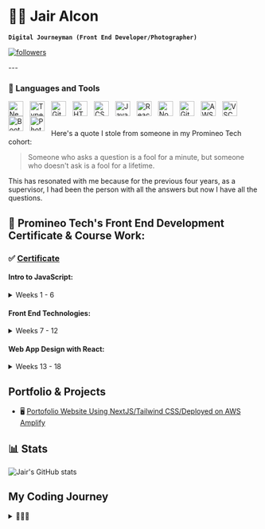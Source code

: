 # 👋🏽 Jair Alcon

**`Digital Journeyman (Front End Developer/Photographer)`**

<p align="left">
<a href="https://github.com/jairalcon?tab=followers"><img alt="followers" title="Follow me on Github" src="https://custom-icon-badges.demolab.com/github/followers/jairalcon?color=236ad3&labelColor=1155ba&style=for-the-badge&logo=person-add&label=Follow&logoColor=white"/></a>
</p>
---

### 🧰 Languages and Tools

<img align="left" alt="NextJS" width="30px" style="padding-right:10px;" src="https://cdn.jsdelivr.net/gh/devicons/devicon/icons/nextjs/nextjs-original.svg" />
<img align="left" alt="TypeScript" width="30px" style="padding-right:10px;" src="https://cdn.jsdelivr.net/gh/devicons/devicon/icons/typescript/typescript-plain.svg" />
<img align="left" alt="Git" width="30px" style="padding-right:10px;" src="https://cdn.jsdelivr.net/gh/devicons/devicon/icons/git/git-original.svg" />
<img align="left" alt="HTML" width="30px" style="padding-right:10px;" src="https://cdn.jsdelivr.net/gh/devicons/devicon/icons/html5/html5-plain.svg" />
<img align="left" alt="CSS" width="30px" style="padding-right:10px;" src="https://cdn.jsdelivr.net/gh/devicons/devicon/icons/css3/css3-plain.svg" />
<img align="left" alt="JavaScript" width="30px" style="padding-right:10px;" src="https://cdn.jsdelivr.net/gh/devicons/devicon/icons/javascript/javascript-plain.svg" />
<img align="left" alt="React" width="30px" style="padding-right:10px;" src="https://cdn.jsdelivr.net/gh/devicons/devicon/icons/react/react-original.svg" />
<img align="left" alt="NodeJS" width="30px" style="padding-right:10px;" src="https://cdn.jsdelivr.net/gh/devicons/devicon/icons/nodejs/nodejs-original.svg" />
<img align="left" alt="GitHub" width="30px" style="padding-right:10px;" src="https://cdn.jsdelivr.net/gh/devicons/devicon/icons/github/github-original.svg" />
<img align="left" alt="AWS" width="30px" style="padding-right:10px;" src="https://upload.wikimedia.org/wikipedia/commons/9/93/Amazon_Web_Services_Logo.svg" />
<img align="left" alt="VSCode" width="30px" style="padding-right:10px;" src="https://cdn.jsdelivr.net/gh/devicons/devicon/icons/vscode/vscode-original.svg" />
<img align="left" alt="Bootstrap" width="30px" style="padding-right:10px;" src="https://cdn.jsdelivr.net/gh/devicons/devicon/icons/bootstrap/bootstrap-plain.svg" />       
<img align="left" alt="Photoshop" width="30px" style="padding-right:10px;" src="https://cdn.jsdelivr.net/gh/devicons/devicon/icons/photoshop/photoshop-line.svg" />
</br>

#

Here's a quote I stole from someone in my Promineo Tech cohort:

> Someone who asks a question is a fool for a minute, but someone who doesn't ask is a fool for a lifetime.

This has resonated with me because for the previous four years, as a supervisor, I had been the person with all the answers but
now I have all the questions.

<!-- ## 🖥 [Portofolio Website Using NextJS/Tailwind CSS/Deployed on AWS Amplify](https://main.dl4v5rpi943x2.amplifyapp.com/) -->

## 📄 Promineo Tech's Front End Development Certificate & Course Work:

### ✅ <a href="https://user-images.githubusercontent.com/98365593/212944958-52be18be-cd71-4637-8988-fcbce9172f39.jpg">Certificate</a>

#### Intro to JavaScript:

<details><summary> Weeks 1 - 6 </summary>
<p>

✅ Week 1: CLI, Source Control, and Variables
  - [Week 1 Code](https://github.com/jairalcon/Promineo/tree/main/1JS/Week1-Variables)

✅ Week 2: Conditions and Loops
  - [Week 2 Code](https://github.com/jairalcon/Promineo/tree/main/1JS/Week2-ConditionsAndLoops)

✅ Week 3: Arrays and Functions
  - [Week 3 Code](https://github.com/jairalcon/Promineo/tree/main/1JS/Week3-ArraysAndFunctions)

✅ Week 4: ECMAScript 6 and Intermediate JavaScript
  - [Week 4 Code](https://github.com/jairalcon/Promineo/tree/main/1JS/Week4-ECMASAndInterJS)

✅ Week 5: Object Oriented Programming
  - [Week 5 Code](https://github.com/jairalcon/Promineo/tree/main/1JS/Week5-ObjectOrtientedProgramming)
  - [Week 5 Project Code](https://github.com/jairalcon/Week5CodingAssignment)
  - [Week 5 Project Demo](https://jairalcon.github.io/Week5CodingAssignment/)

✅ Week 6: DevTools, Debugging, and Unit Tests
  - [Week 6 Code](https://github.com/jairalcon/Promineo/tree/main/1JS/Week6-DevToolsDebuggingAndUnitTesting)
  - [Week 6 Project Code](https://github.com/jairalcon/Week6CodingAssignment)
  - [Week 6 Project Demo](https://jairalcon.github.io/Week6CodingAssignment/)

</p>
</details>


#### Front End Technologies:

<details><summary> Weeks 7 - 12 </summary>
<p>

✅ Week 7: Hyper Text Markup Language (HTML)
  - [Week 7 Code](https://github.com/jairalcon/Promineo/tree/main/2FET/Week7-HTML)
  - [Week 7 Project Code](https://github.com/jairalcon/Week7CodingAssignment)
  - [Week 7 Project Demo](https://jairalcon.github.io/Week7CodingAssignment/)

✅ Week 8: Cascading Style Sheets (CSS)
  - [Week 8 Code](https://github.com/jairalcon/Promineo/tree/main/2FET/Week8-CSS)
  - [Week 8 Project Code](https://github.com/jairalcon/Week8CodingAssignment)
  - [Week 8 Project Demo](https://jairalcon.github.io/Week8CodingAssignment/)

✅ Week 9: Bootstrap
  - [Week 9 Code](https://github.com/jairalcon/Promineo/tree/main/2FET/Week9-Bootstrap)
  - [Week 9 Project Code](https://github.com/jairalcon/Week9CodingAssignment)
  - [Week 9 Project Demo](https://jairalcon.github.io/Week9CodingAssignment/)

✅ Week 10: JavaScript and DOM Manipulation
  - [Week 10 Code](https://github.com/jairalcon/Promineo/tree/main/2FET/Week10-JS-DOM)
  - [Week 10 Project Code](https://github.com/jairalcon/Week10CodingAssignment)
  - [Week 10 Project Demo](https://jairalcon.github.io/Week10CodingAssignment/)

✅ Week 11: JQuery and AJAX
  - [Week 11 Code](https://github.com/jairalcon/Promineo/tree/main/2FET/Week11-JQuery-AJAX)
  - [Week 11 Project Code](https://github.com/jairalcon/Week11CodingAssignment)
  - [Week 11 Project Demo](https://jairalcon.github.io/Week11CodingAssignment/)

✅ Week 12: Project
  - [Week 12 Code](https://github.com/jairalcon/Promineo/tree/main/2FET/Week12-CRUD-Project)
  - [Week 12 Project Code](https://github.com/jairalcon/Week12CodingAssignment)
  - [Week 12 Project Demo](https://jairalcon.github.io/Week12CodingAssignment/)

</p>
</details>


#### Web App Design with React:

<details><summary> Weeks 13 - 18 </summary>
<p>

✅ Week 13: Intro to React, Webpack, Components, and JSX
  - [Week 13 Code](https://github.com/jairalcon/Promineo/tree/main/3React/Week13-IntroToReact-Webpack-Components-JSX)
  - [Week 13 Project Code](https://github.com/jairalcon/Week13CodingAssignment)

✅ Week 14: Props, State, Events, and Lifecycle Methods
  - [Week 14 Code](https://github.com/jairalcon/Promineo/tree/main/3React/Week14-Props-State-Events-LifecycleMethods)
  - [Week 14 Project Code](https://github.com/jairalcon/week14-coding-assignment)

✅ Week 15: REST, Fetch, Functional Components, and Best Practices
  - [Week 15 Code](https://github.com/jairalcon/Promineo/tree/main/3React/Week15-REST-Fetch-Functional-Components-BestPractices)
  - [Week 15 Project Code](https://github.com/jairalcon/week15-coding-assignment)

✅ Week 16: React Router, and React Bootstrap
  - [Week 16 Code](https://github.com/jairalcon/Promineo/tree/main/3React/Week16-ReactRouter-ReactBootstrap)
  - [Week 16 Final Project](https://github.com/jairalcon/week16-final-project)

✅ Week 17: Prop Types, Higher-Order Components, and Redux Overview
  - [Week 17 Code](https://github.com/jairalcon/Promineo/tree/main/3React/Week17-PropTypes-HigherOrderComponents-ReduxOverview)

✅ Week 18: Deploying to AWS Elastic Beanstalk
  - [Week 18 Code](https://github.com/jairalcon/Promineo/tree/main/3React/Week18-Deploying-to-AWSElasticBeanstalk)

</p>
</details>

## Portfolio & Projects
- 🖥 [Portofolio Website Using NextJS/Tailwind CSS/Deployed on AWS Amplify](https://main.dl4v5rpi943x2.amplifyapp.com/)

## 📊 Stats

![Jair's GitHub stats](https://github-readme-stats.vercel.app/api?username=jairalcon&show_icons=true&theme=gruvbox)

## My Coding Journey

<details><summary> 💁🏽‍♂️ </summary>
<p>
  
- I've always had a general passion for technology for as long as I can remember.
- Growing up through the 90's digital age, I taught myself intermediate software and hardware toubleshooting techniques on the home computer, which were really fun to solve.
- Tehnchology is constantly advancing and I would like to partake in this movement.
- Recently, I've been exposed to the world of software development and all the opportunities associated with it.
- I enrolled in a bootcamp at Promineo Tech in 2022 and completed their Front End Software Development course.
- I'm currently seeking oooportunities locally and globally.
  
</p>
</details>




<!---
jairalcon/jairalcon is a ✨ special ✨ repository because its `README.md` (this file) appears on your GitHub profile.
You can click the Preview link to take a look at your changes.
--->
